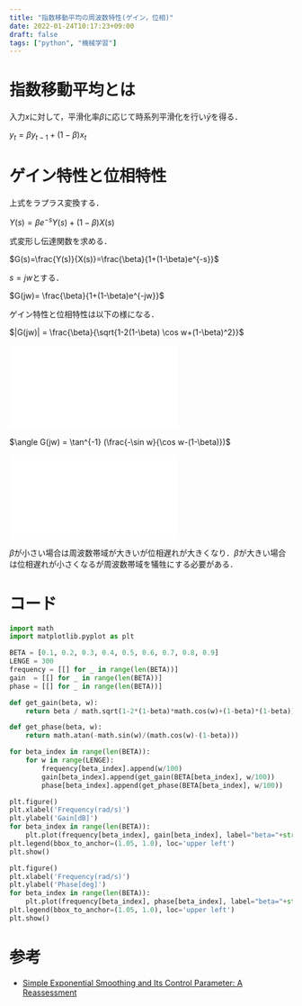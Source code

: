 ```yaml
---
title: "指数移動平均の周波数特性(ゲイン，位相)"
date: 2022-01-24T10:17:23+09:00
draft: false
tags: ["python", "機械学習"] 
---
```

<!--more-->

# 指数移動平均とは
入力$x$に対して，平滑化率$\beta$に応じて時系列平滑化を行い$\bar{y}$を得る．

$y_t=\beta y_{t-1}+(1-\beta)x_t$

# ゲイン特性と位相特性
上式をラプラス変換する． 
 
$Y(s)=\beta e^{-s}Y(s)+(1-\beta)X(s)$

式変形し伝達関数を求める．

$G(s)=\frac{Y(s)}{X(s)}=\frac{\beta}{1+(1-\beta)e^{-s}}$

$s=jw$とする．

$G(jw)= \frac{\beta}{1+(1-\beta)e^{-jw}}$

ゲイン特性と位相特性は以下の様になる．

$|G(jw)| = \frac{\beta}{\sqrt{1-2(1-\beta)
\cos w+(1-\beta)^2}}$

![ゲイン特性](.././Gain.pdf)

$\angle G(jw) = \tan^{-1}
(\frac{-\sin w}{\cos w-(1-\beta)})$

![位相特性](.././Phase.pdf)

$\beta$が小さい場合は周波数帯域が大きいが位相遅れが大きくなり．$\beta$が大きい場合は位相遅れが小さくなるが周波数帯域を犠牲にする必要がある．

# コード

```python
import math
import matplotlib.pyplot as plt

BETA = [0.1, 0.2, 0.3, 0.4, 0.5, 0.6, 0.7, 0.8, 0.9]
LENGE = 300
frequency = [[] for _ in range(len(BETA))]
gain  = [[] for _ in range(len(BETA))]
phase = [[] for _ in range(len(BETA))]

def get_gain(beta, w):
    return beta / math.sqrt(1-2*(1-beta)*math.cos(w)+(1-beta)*(1-beta))

def get_phase(beta, w):
    return math.atan(-math.sin(w)/(math.cos(w)-(1-beta)))

for beta_index in range(len(BETA)):
    for w in range(LENGE):
        frequency[beta_index].append(w/100)
        gain[beta_index].append(get_gain(BETA[beta_index], w/100))
        phase[beta_index].append(get_phase(BETA[beta_index], w/100))

plt.figure()
plt.xlabel('Frequency(rad/s)')
plt.ylabel('Gain[dB]')
for beta_index in range(len(BETA)):
    plt.plot(frequency[beta_index], gain[beta_index], label="beta="+str(BETA[beta_index]))
plt.legend(bbox_to_anchor=(1.05, 1.0), loc='upper left')
plt.show()

plt.figure()
plt.xlabel('Frequency(rad/s)')
plt.ylabel('Phase[deg]')
for beta_index in range(len(BETA)):
    plt.plot(frequency[beta_index], phase[beta_index], label="beta="+str(BETA[beta_index]))
plt.legend(bbox_to_anchor=(1.05, 1.0), loc='upper left')
plt.show()
```

# 参考
- [Simple Exponential Smoothing and Its Control Parameter: A Reassessment](https://www.researchgate.net/publication/331807228_Simple_Exponential_Smoothing_and_Its_Control_Parameter_A_Reassessment)